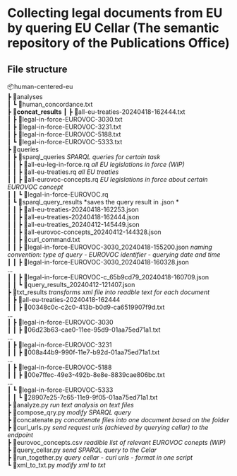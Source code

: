 # Collecting legal documents from EU by quering EU Cellar (The semantic repository of the Publications Office)  
## File structure
📦human-centered-eu   
 ┣ 📂analyses  
 ┃ ┗ 📜human_concordance.txt  
 ┣ **📂concat_results** 
 ┃ ┣ 📜all-eu-treaties-20240418-162444.txt  
 ┃ ┣ 📜legal-in-force-EUROVOC-3030.txt  
 ┃ ┣ 📜legal-in-force-EUROVOC-3231.txt  
 ┃ ┣ 📜legal-in-force-EUROVOC-5188.txt  
 ┃ ┗ 📜legal-in-force-EUROVOC-5333.txt  
 ┣ 📂queries  
 ┃ ┣ 📂sparql_queries *SPARQL queries for certain task*  
 ┃ ┃ ┣ 📜all-eu-leg-in-force.rq *all EU legislations in force (WIP)*  
 ┃ ┃ ┣ 📜all-eu-treaties.rq *all EU treaties*  
 ┃ ┃ ┣ 📜all-eurovoc-concepts.rq *EU legislations in force about certain EUROVOC concept*  
 ┃ ┃ ┗ 📜legal-in-force-EUROVOC.rq  
 ┃ ┗ 📂sparql_query_results *saves the query result in .json *  
 ┃ ┃ ┣ 📜all-eu-treaties-20240418-162253.json  
 ┃ ┃ ┣ 📜all-eu-treaties-20240418-162444.json  
 ┃ ┃ ┣ 📜all-eu-treaties_20240412-145449.json  
 ┃ ┃ ┣ 📜all-eurovoc-concepts_20240412-144328.json  
 ┃ ┃ ┣ 📜curl_command.txt  
 ┃ ┃ ┣ 📜legal-in-force-EUROVOC-3030_20240418-155200.json *naming convention: type of query - EUROVOC identifier - querying date and time*  
 ┃ ┃ ┣ 📜legal-in-force-EUROVOC-3030_20240418-160328.json  
 ...  
 ┃ ┃ ┣ 📜legal-in-force-EUROVOC-c_65b9cd79_20240418-160709.json  
 ┃ ┃ ┗ 📜query_results_20240412-121407.json  
 ┣ 📂txt_results *transforms xml file into readble text for each document*  
 ┃ ┣ 📂all-eu-treaties-20240418-162444  
 ┃ ┃ ┣ 📜00348c0c-c2c0-413b-b0d9-ca6519907f9d.txt  
...  
 ┃ ┣ 📂legal-in-force-EUROVOC-3030  
 ┃ ┃ ┣ 📜06d23b63-cae0-11ee-95d9-01aa75ed71a1.txt  
 ...  
 ┃ ┣ 📂legal-in-force-EUROVOC-3231  
 ┃ ┃ ┣ 📜008a44b9-990f-11e7-b92d-01aa75ed71a1.txt  
...  
 ┃ ┣ 📂legal-in-force-EUROVOC-5188  
 ┃ ┃ ┣ 📜00e7ffec-49e3-492b-8e8e-8839cae806bc.txt  
...  
 ┃ ┗ 📂legal-in-force-EUROVOC-5333  
 ┃ ┃ ┗ 📜28907e25-7c65-11e9-9f05-01aa75ed71a1.txt  
 ┣ 📜analyze.py *run text analysis on text files*  
 ┣ 📜compose_qry.py *modify SPARQL query*  
 ┣ 📜concatenate.py *concatenate files into one document based on the folder*  
 ┣ 📜curl_urls.py *send request urls (achieved by querying cellar) to the endpoint*  
 ┣ 📜eurovoc_concepts.csv *readible list of relevant EUROVOC conepts (WIP)*  
 ┣ 📜query_cellar.py *send SPARQL query to the Celar*  
 ┣ 📜run_together.py *query cellar - curl urls - format in one script*  
 ┗ 📜xml_to_txt.py *modify xml to txt*  

